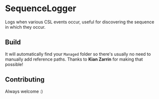 # SequenceLogger

Logs when various CSL events occur, useful for discovering the sequence in which they occur.

## Build

It will automatically find your `Managed` folder so there's usually no need to manually add reference paths. Thanks to **Kian Zarrin** for making that possible!

## Contributing

Always welcome :)
